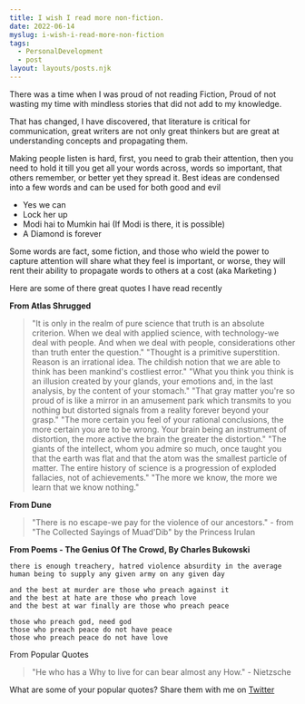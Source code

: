 ```yaml
---
title: I wish I read more non-fiction.
date: 2022-06-14
myslug: i-wish-i-read-more-non-fiction
tags: 
  - PersonalDevelopment
  - post
layout: layouts/posts.njk
---
```


There was a time when I was proud of not reading Fiction, Proud of not wasting my time with mindless stories that did not add to my knowledge. 

That has changed, I have discovered, that literature is critical for communication, great writers are not only great thinkers but are great at understanding concepts and propagating them.

Making people listen is hard, first, you need to grab their attention, then you need to hold it till you get all your words across, words so important, that others remember, or better yet they spread it. Best ideas are condensed into a few words and can be used for both good and evil 

- Yes we can
- Lock her up
- Modi hai to Mumkin hai (If Modi is there, it is possible)
- A Diamond is forever 

Some words are fact, some fiction, and those who wield the power to capture attention will share what they feel is important, or worse, they will rent their ability to propagate words to others at a cost (aka Marketing )

Here are some of there great quotes I have read recently

**From Atlas Shrugged**
> "It is only in the realm of pure science that truth is an absolute criterion. When we deal with applied science, with technology-we deal with people. And when we deal with people, considerations other than truth enter the question." 
> "Thought is a primitive superstition. Reason is an irrational idea. The childish notion that we are able to think has been mankind's costliest error."
> "What you think you think is an illusion created by your glands, your emotions and, in the last analysis, by the content of your stomach."
> "That gray matter you're so proud of is like a mirror in an amusement park which transmits to you nothing but distorted signals from a reality forever beyond your grasp." "The more certain you feel of your rational conclusions, the more certain you are to be wrong. Your brain being an instrument of distortion, the more active the brain the greater the distortion."
> "The giants of the intellect, whom you admire so much, once taught you that the earth was flat and that the atom was the smallest particle of matter. The entire history of science is a progression of exploded fallacies, not of achievements."
> "The more we know, the more we learn that we know nothing."

**From Dune**
> "There is no escape-we pay for the violence of our ancestors." - from "The Collected Sayings of Muad'Dib" by the Princess Irulan

**From Poems - The Genius Of The Crowd, By Charles Bukowski**  

``` 
there is enough treachery, hatred violence absurdity in the average 
human being to supply any given army on any given day 

and the best at murder are those who preach against it 
and the best at hate are those who preach love 
and the best at war finally are those who preach peace 

those who preach god, need god 
those who preach peace do not have peace 
those who preach peace do not have love 
```

From Popular Quotes
> "He who has a Why to live for can bear almost any How."  - Nietzsche

What are some of your popular quotes? Share them with me on [Twitter](https://twitter.com/ravivyas84)
